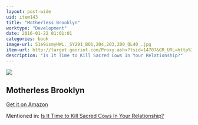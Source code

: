```yaml
---
layout: post-wide
uid: item143
title: "Motherless Brooklyn"
worktype: "Development"
date: 2016-01-22 01:01:01
categories: book
image-url: 51e9ismyHWL._SY291_BO1,204,203,200_QL40_.jpg
item-url: http://target.georiot.com/Proxy.ashx?tsid=14707&GR_URL=http%3A%2F%2Fwww.amazon.com%2FMotherless-Brooklyn-Jonathan-Lethem%2Fdp%2F0375724834%2F
description: "Is It Time to Kill Sacred Cows In Your Relationship?"
---
```

<a href="http://target.georiot.com/Proxy.ashx?tsid=14707&GR_URL=http%3A%2F%2Fwww.amazon.com%2FMotherless-Brooklyn-Jonathan-Lethem%2Fdp%2F0375724834%2F" target="blank"><img src="../../../../img/thumbs/51e9ismyHWL._SY291_BO1,204,203,200_QL40_.jpg" class="prod-img"></a>
<h2>Motherless Brooklyn</h2>
<p><a href="http://target.georiot.com/Proxy.ashx?tsid=14707&GR_URL=http%3A%2F%2Fwww.amazon.com%2FMotherless-Brooklyn-Jonathan-Lethem%2Fdp%2F0375724834%2F" target="blank">Get it on Amazon</a><p>
<p>Mentioned in: <a href="http://fourhourworkweek.com/2015/05/20/google-x/" target="blank">Is It Time to Kill Sacred Cows In Your Relationship?</a></p>
